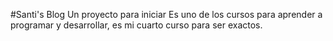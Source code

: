 #Santi's Blog
Un proyecto para iniciar
Es uno de los cursos para aprender a programar y desarrollar, es mi cuarto curso para ser exactos.